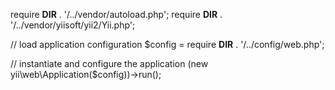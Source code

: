 require __DIR__ . '/../vendor/autoload.php';
require __DIR__ . '/../vendor/yiisoft/yii2/Yii.php';

// load application configuration
$config = require __DIR__ . '/../config/web.php';

// instantiate and configure the application
(new yii\web\Application($config))->run();
